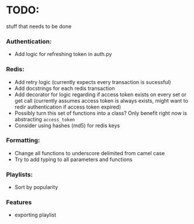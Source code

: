 

# TODO:
stuff that needs to be done


### Authentication:
- Add logic for refreshing token in auth.py

### Redis:
- Add retry logic (currently expects every transaction is sucessful)
- Add docstrings for each redis transaction
- Add decorator for logic regarding if access token exists on every set or get call 
(currently assumes access token is always exists, might want to redir authentication if access token
expired)
- Possibly turn this set of functions into a class? Only benefit right now is abstracting `access_token`
- Consider using hashes (md5) for redis keys

### Formatting:
- Change all functions to underscore delimited from camel case
- Try to add typing to all parameters and functions

### Playlists:
- Sort by popularity

### Features
- exporting playlist
